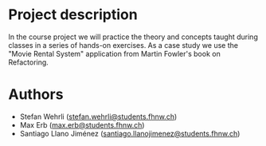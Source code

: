 ﻿# Project description

In the course project we will practice the theory and concepts taught during classes in a series of hands-on
exercises. As a case study we use the "Movie Rental System" application from Martin Fowler's book on Refactoring.

# Authors

* Stefan Wehrli (stefan.wehrli@students.fhnw.ch)
* Max Erb (max.erb@students.fhnw.ch)
* Santiago Llano Jiménez (santiago.llanojimenez@students.fhnw.ch)




